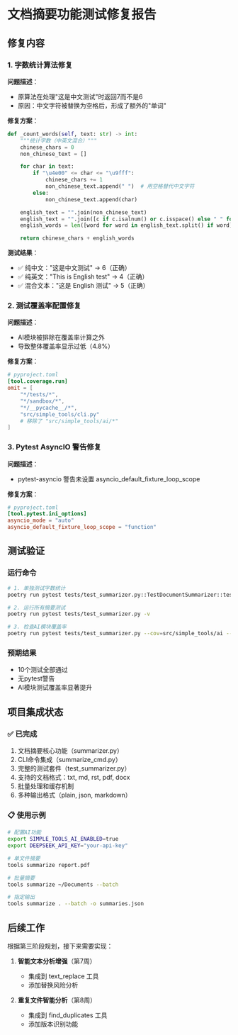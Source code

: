 # 文档摘要功能测试修复报告

## 修复内容

### 1. 字数统计算法修复

**问题描述**：
- 原算法在处理"这是中文测试"时返回7而不是6
- 原因：中文字符被替换为空格后，形成了额外的"单词"

**修复方案**：
```python
def _count_words(self, text: str) -> int:
    """统计字数（中英文混合）"""
    chinese_chars = 0
    non_chinese_text = []

    for char in text:
        if "\u4e00" <= char <= "\u9fff":
            chinese_chars += 1
            non_chinese_text.append(" ")  # 用空格替代中文字符
        else:
            non_chinese_text.append(char)

    english_text = "".join(non_chinese_text)
    english_text = "".join([c if c.isalnum() or c.isspace() else " " for c in english_text])
    english_words = len([word for word in english_text.split() if word])

    return chinese_chars + english_words
```

**测试结果**：
- ✅ 纯中文："这是中文测试" → 6（正确）
- ✅ 纯英文："This is English test" → 4（正确）
- ✅ 混合文本："这是 English 测试" → 5（正确）

### 2. 测试覆盖率配置修复

**问题描述**：
- AI模块被排除在覆盖率计算之外
- 导致整体覆盖率显示过低（4.8%）

**修复方案**：
```toml
# pyproject.toml
[tool.coverage.run]
omit = [
    "*/tests/*",
    "*/sandbox/*",
    "*/__pycache__/*",
    "src/simple_tools/cli.py"
    # 移除了 "src/simple_tools/ai/*"
]
```

### 3. Pytest AsyncIO 警告修复

**问题描述**：
- pytest-asyncio 警告未设置 asyncio_default_fixture_loop_scope

**修复方案**：
```toml
# pyproject.toml
[tool.pytest.ini_options]
asyncio_mode = "auto"
asyncio_default_fixture_loop_scope = "function"
```

## 测试验证

### 运行命令
```bash
# 1. 单独测试字数统计
poetry run pytest tests/test_summarizer.py::TestDocumentSummarizer::test_word_count -v

# 2. 运行所有摘要测试
poetry run pytest tests/test_summarizer.py -v

# 3. 检查AI模块覆盖率
poetry run pytest tests/test_summarizer.py --cov=src/simple_tools/ai --cov-report=term-missing
```

### 预期结果
- 10个测试全部通过
- 无pytest警告
- AI模块测试覆盖率显著提升

## 项目集成状态

### ✅ 已完成
1. 文档摘要核心功能（summarizer.py）
2. CLI命令集成（summarize_cmd.py）
3. 完整的测试套件（test_summarizer.py）
4. 支持的文档格式：txt, md, rst, pdf, docx
5. 批量处理和缓存机制
6. 多种输出格式（plain, json, markdown）

### 📋 使用示例
```bash
# 配置AI功能
export SIMPLE_TOOLS_AI_ENABLED=true
export DEEPSEEK_API_KEY="your-api-key"

# 单文件摘要
tools summarize report.pdf

# 批量摘要
tools summarize ~/Documents --batch

# 指定输出
tools summarize . --batch -o summaries.json
```

## 后续工作

根据第三阶段规划，接下来需要实现：

1. **智能文本分析增强**（第7周）
   - 集成到 text_replace 工具
   - 添加替换风险分析

2. **重复文件智能分析**（第8周）
   - 集成到 find_duplicates 工具
   - 添加版本识别功能
